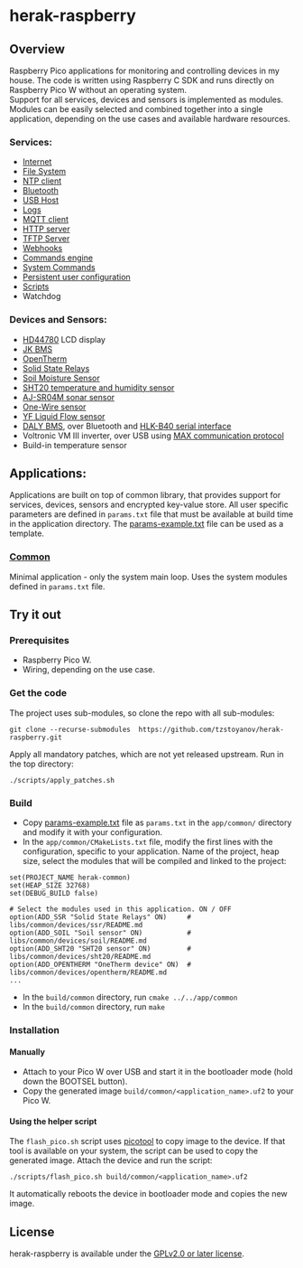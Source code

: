 # herak-raspberry

## Overview
Raspberry Pico applications for monitoring and controlling devices in my house. The code is written
using Raspberry C SDK and runs directly on Raspberry Pico W without an operating system.  
Support for all services, devices and sensors is implemented as modules. Modules can be easily selected and combined together into a single application, depending on the use cases and available hardware resources.

### Services:
- [Internet](libs/common/services/wifi/README.md)
- [File System](libs/common/services/fs/README.md)
- [NTP client](libs/common/services/ntp/README.md)
- [Bluetooth](libs/common/services/bt/README.md)
- [USB Host](libs/common/services/usb/README.md)
- [Logs](libs/common/services/log/README.md)
- [MQTT client](libs/common/services/mqtt/README.md)
- [HTTP server](libs/common/services/webserver/README.md)
- [TFTP Server](libs/common/services/tftp_srv/README.md)
- [Webhooks](libs/common/services/webhook/README.md)
- [Commands engine](libs/common/services/commands/README.md)
- [System Commands](libs/common/services/syscmd/README.md)
- [Persistent user configuration](libs/common/services/cfg_store/README.md)
- [Scripts](libs/common/services/scripts/README.md)
- Watchdog

### Devices and Sensors:
- [HD44780](libs/common/devices/lcd/README.md) LCD display
- [JK BMS](libs/common/devices/bms_jk/README.md)
- [OpenTherm](libs/common/devices/opentherm/README.md)
- [Solid State Relays](libs/common/devices/ssr/README.md)
- [Soil Moisture Sensor](libs/common/devices/soil/README.md)
- [SHT20 temperature and humidity sensor](libs/common/devices/sht20/README.md)
- [AJ-SR04M sonar sensor](libs/common/devices/sonar/README.md)
- [One-Wire sensor](libs/common/devices/one_wire/README.md)
- [YF Liquid Flow sensor](libs/common/devices/flow_yf/README.md)
- [DALY BMS](docs/Daly-Communications-Protocol-V1.2.pdf), over Bluetooth and [HLK-B40 serial interface](docs/HLK-B40.pdf)
- Voltronic VM III inverter, over USB using [MAX communication protocol](docs/MAX-Communication-Protocol.pdf)
- Build-in temperature sensor

## Applications:
Applications are built on top of common library, that provides support for services, devices, sensors and
encrypted key-value store. All user specific parameters are defined in `params.txt` file that must
be available at build time in the application directory. The [params-example.txt](app/params_example.txt)
file can be used as a template.

### [Common](app/common/main.c)
Minimal application - only the system main loop. Uses the system modules defined in `params.txt` file.

## Try it out

### Prerequisites
- Raspberry Pico W.
- Wiring, depending on the use case.

### Get the code
The project uses sub-modules, so clone the repo with all sub-modules:
```
git clone --recurse-submodules  https://github.com/tzstoyanov/herak-raspberry.git
```
Apply all mandatory patches, which are not yet released upstream. Run in the top directory:
```
./scripts/apply_patches.sh 
```

### Build
- Copy [params-example.txt](app/params_example.txt) file as `params.txt` in the `app/common/` directory
and modify it with your configuration. 
- In the `app/common/CMakeLists.txt` file, modify the first lines with the configuration, specific to your application. Name of the project, heap size, select the modules that will be compiled and linked to the project:
```
set(PROJECT_NAME herak-common)
set(HEAP_SIZE 32768)
set(DEBUG_BUILD false)

# Select the modules used in this application. ON / OFF
option(ADD_SSR "Solid State Relays" ON)		# libs/common/devices/ssr/README.md
option(ADD_SOIL "Soil sensor" ON)			# libs/common/devices/soil/README.md
option(ADD_SHT20 "SHT20 sensor" ON)			# libs/common/devices/sht20/README.md
option(ADD_OPENTHERM "OneTherm device" ON)	# libs/common/devices/opentherm/README.md
...

```
- In the `build/common` directory, run `cmake ../../app/common`
- In the `build/common` directory, run `make`

### Installation
#### Manually
- Attach to your Pico W over USB and start it in the bootloader mode (hold down the BOOTSEL button).
- Copy the generated image `build/common/<application_name>.uf2` to your Pico W.
#### Using the helper script
The `flash_pico.sh` script uses [picotool](https://github.com/raspberrypi/picotool) to copy image to the device.
If that tool is available on your system, the script can be used to copy the generated image. Attach the device
and run the script:
```
./scripts/flash_pico.sh build/common/<application_name>.uf2
```
It automatically reboots the device in bootloader mode and copies the new image.

## License
herak-raspberry is available under the [GPLv2.0 or later license](LICENSE).
